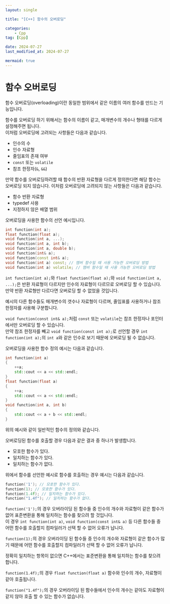 ```yaml
---
layout: single

title: "[C++] 함수의 오버로딩"

categories:
    - Cpp
tag: [Cpp]

date: 2024-07-27
last_modified_at: 2024-07-27

mermaid: true
---
```


# 함수 오버로딩

함수 오버로딩(overloading)이란 동일한 범위에서 같은 이름의 여러 함수를 만드는 기능입니다.  

함수를 오버로딩 하기 위해서는 함수의 이름이 같고, 매개변수의 개수나 형태를 다르게 설정해주면 됩니다.  
이처럼 오버로딩에 고려되는 사항들은 다음과 같습니다.

+ 인수의 수
+ 인수 자료형
+ 줄임표의 존재 여부
+ `const` 또는 `volatile`
+ 참조 한정자(`&`, `&&`)

만약 함수를 오버로딩하려할 때 함수의 반환 자료형을 다르게 정의한다면 해당 함수는 오버로딩 되지 않습니다.
이처럼 오버로딩에 고려되지 않는 사항들은 다음과 같습니다.

+ 함수 반환 자료형
+ typedef 사용
+ 지정하지 않은 배열 범위

오버로딩을 사용한 함수의 선언 예시입니다.

```cpp
int function(int a);
float function(float a);
void function(int a, ...);
void function(int a, int b);
void function(int a, double b);
void function(int& a);
void function(const int& a);
void function(int a) const; // 멤버 함수일 때 사용 가능한 오버로딩 방법
void function(int a) volatile; // 멤버 함수일 때 사용 가능한 오버로딩 방법
```

`int function(int a);`와 `float function(float a);`와 `void function(int a, ...);`은 반환 자료형이 다르지만 인수의 자료형이 다르므로 오버로딩 할 수 있습니다.  
만약 반환 자료형만 다르다면 오버로딩 할 수 없었을 것입니다.

예시의 다른 함수들도 매개변수의 갯수나 자료형이 다르며, 줄임표를 사용하거나 참조 한정자를 사용해 구분합니다.

`void function(const int& a);`처럼 `const` 또는 `volatile`는 참조 한정자나 포인터에서만 오버로딩 할 수 있습니다.  
만약 참조 한정자를 빼고 `void function(const int a);`로 선언할 경우 `int function(int a);`의 `int a`와 같은 인수로 보기 때문에 오버로딩 될 수 없습니다.

오버로딩을 사용한 함수 정의 예시는 다음과 같습니다.

```cpp
int function(int a)
{
	++a;
	std::cout << a << std::endl;
}
float function(float a)
{
	++a;
	std::cout << a << std::endl;
}
void function(int a, int b)
{
	std::cout << a + b << std::endl;
}
```

위의 예시와 같이 일반적인 함수의 정의와 같습니다.  

오버로딩된 함수를 호출할 경우 다음과 같은 결과 중 하나가 발생합니다.

+ 모호한 함수가 있다.
+ 일치하는 함수가 있다.
+ 일치하는 함수가 없다.

위에서 함수를 선언한 예시로 함수를 호출하는 경우 예시는 다음과 같습니다.

```cpp
function('1'); // 모호한 함수가 있다.
function(1); // 모호한 함수가 있다.
function(1.4f); // 일치하는 함수가 있다.
function("1.4f"); // 일치하는 함수가 없다.
```

`function('1');`의 경우 오버라이딩 된 함수들 중 인수의 개수와 자료형이 같은 함수가 없어 표준변환을 통해 일치하는 함수를 찾으려 할 것입니다.  
이 경우 `int function(int a)`, `void function(const int& a)` 등 다른 함수들 중 어떤 함수를 호출할지 컴파일러가 선택 할 수 없어 오류가 납니다.

`function(1);`의 경우 오버라이딩 된 함수들 중 인수의 개수와 자료형이 같은 함수가 많기 때문에 어떤 함수를 호출할지 컴파일러가 선택 할 수 없어 오류가 납니다.

정확히 일치하는 항목이 없으면 C++에서는 표준변환을 통해 일치하는 함수를 찾으려 합니다.

`function(1.4f);`의 경우 `float function(float a)` 함수와 인수의 개수, 자료형이 같아 호출됩니다.

`function("1.4f");`의 경우 오버라이딩 된 함수들에서 인수의 개수는 같아도 자료형이 같지 않아 호출 할 수 있는 함수가 없습니다.